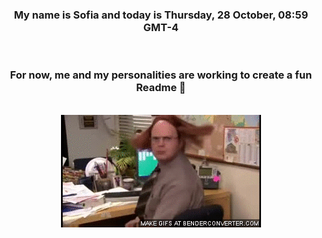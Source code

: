 


<div align="center">
<h3 >My name is Sofia and today is Thursday, 28 October, 08:59 GMT-4</h3><br>
<h3 >For now, me and my personalities are working to create a fun Readme 👋
</h3><br>
<img src='img/dwight.gif' alt='working...'/>
</div>
